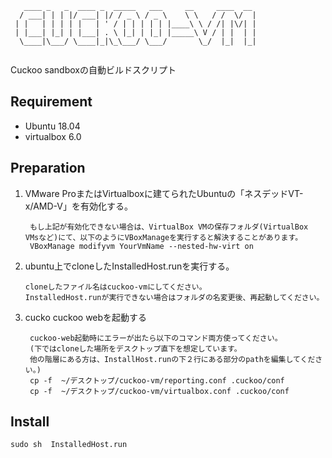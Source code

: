 ```
   ____ _   _  ____ _  _____   ___     __     ____  __ 
  / ___| | | |/ ___| |/ / _ \ / _ \    \ \   / /  \/  |
 | |   | | | | |   | ' / | | | | | |____\ \ / /| |\/| |
 | |___| |_| | |___| . \ |_| | |_| |_____\ V / | |  | |
  \____|\___/ \____|_|\_\___/ \___/       \_/  |_|  |_|
                                                       
```

Cuckoo sandboxの自動ビルドスクリプト

## Requirement
- Ubuntu 18.04
- virtualbox 6.0

## Preparation
1. VMware ProまたはVirtualboxに建てられたUbuntuの「ネスデッドVT-x/AMD-V」を有効化する。  

        もし上記が有効化できない場合は、VirtualBox VMの保存フォルダ(VirtualBox VMsなど)にて、以下のようにVBoxManageを実行すると解決することがあります。
        VBoxManage modifyvm YourVmName --nested-hw-virt on
1. ubuntu上でcloneしたInstalledHost.runを実行する。 

       cloneしたファイル名はcuckoo-vmにしてください。
       InstalledHost.runが実行できない場合はフォルダの名変更後、再起動してください。
1. cucko cuckoo webを起動する

        cuckoo-web起動時にエラーが出たら以下のコマンド両方使ってください。
        (下ではcloneした場所をデスクトップ直下を想定しています。  
        他の階層にある方は、InstallHost.runの下２行にある部分のpathを編集してください。)
        cp -f  ~/デスクトップ/cuckoo-vm/reporting.conf .cuckoo/conf
        cp -f  ~/デスクトップ/cuckoo-vm/virtualbox.conf .cuckoo/conf

## 

## Install
```
sudo sh  InstalledHost.run
```
